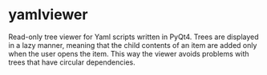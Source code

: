 # yamlviewer

Read-only tree viewer for Yaml scripts written in PyQt4.  Trees are displayed
in a lazy manner, meaning that the child contents of an item are added only
when the user opens the item.  This way the viewer avoids problems with
trees that have circular dependencies.

